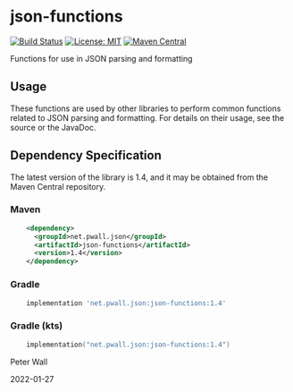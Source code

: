 # json-functions

[![Build Status](https://travis-ci.com/pwall567/json-functions.svg?branch=main)](https://app.travis-ci.com/github/pwall567/json-functions)
[![License: MIT](https://img.shields.io/badge/License-MIT-yellow.svg)](https://opensource.org/licenses/MIT)
[![Maven Central](https://img.shields.io/maven-central/v/net.pwall.json/json-functions?label=Maven%20Central)](https://search.maven.org/search?q=g:%22net.pwall.json%22%20AND%20a:%22json-functions%22)

Functions for use in JSON parsing and formatting

## Usage

These functions are used by other libraries to perform common functions related to JSON parsing and formatting.
For details on their usage, see the source or the JavaDoc.

## Dependency Specification

The latest version of the library is 1.4, and it may be obtained from the Maven Central repository.

### Maven
```xml
    <dependency>
      <groupId>net.pwall.json</groupId>
      <artifactId>json-functions</artifactId>
      <version>1.4</version>
    </dependency>
```
### Gradle
```groovy
    implementation 'net.pwall.json:json-functions:1.4'
```
### Gradle (kts)
```kotlin
    implementation("net.pwall.json:json-functions:1.4")
```

Peter Wall

2022-01-27

